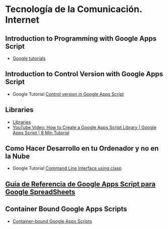 # Tecnología de la Comunicación. Internet

## Introduction to Programming with Google Apps Script

* [Google tutorials](custom-functions-in-google-sheets)

## Introduction to Control Version with Google Apps Script

* Google Tutorial [Control version in Google Apps Script](control-version)

## Libraries

* [Libraries](https://developers.google.com/apps-script/guides/libraries)
* [YouTube Video: How to Create a Google Apps Script Library | Google Apps Script | 8 Min Tutorial](https://youtu.be/agWFuUMR6Vc)

## Como Hacer Desarrollo en tu Ordenador y no en la Nube

* Google Tutorial [Command Line Interface using clasp](clasp)

## [Guía de Referencia de Google Apps Script para Google SpreadSheets](https://developers.google.com/apps-script/reference/spreadsheet)

## Container Bound Google Apps Scripts

* [Container-bound Google Apps Scripts](https://developers.google.com/apps-script/guides/bound)